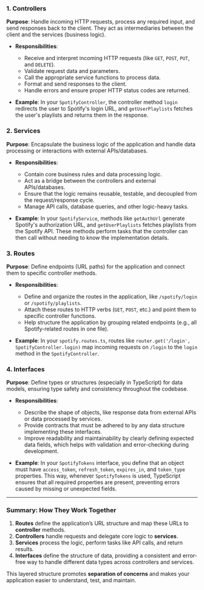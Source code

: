 

### 1. **Controllers**

**Purpose**: Handle incoming HTTP requests, process any required input, and send responses back to the client. They act as intermediaries between the client and the services (business logic).

- **Responsibilities**:
  - Receive and interpret incoming HTTP requests (like `GET`, `POST`, `PUT`, and `DELETE`).
  - Validate request data and parameters.
  - Call the appropriate service functions to process data.
  - Format and send responses to the client.
  - Handle errors and ensure proper HTTP status codes are returned.

- **Example**: In your `SpotifyController`, the controller method `login` redirects the user to Spotify's login URL, and `getUserPlaylists` fetches the user's playlists and returns them in the response.

### 2. **Services**

**Purpose**: Encapsulate the business logic of the application and handle data processing or interactions with external APIs/databases.

- **Responsibilities**:
  - Contain core business rules and data processing logic.
  - Act as a bridge between the controllers and external APIs/databases.
  - Ensure that the logic remains reusable, testable, and decoupled from the request/response cycle.
  - Manage API calls, database queries, and other logic-heavy tasks.

- **Example**: In your `SpotifyService`, methods like `getAuthUrl` generate Spotify's authorization URL, and `getUserPlaylists` fetches playlists from the Spotify API. These methods perform tasks that the controller can then call without needing to know the implementation details.

### 3. **Routes**

**Purpose**: Define endpoints (URL paths) for the application and connect them to specific controller methods.

- **Responsibilities**:
  - Define and organize the routes in the application, like `/spotify/login` or `/spotify/playlists`.
  - Attach these routes to HTTP verbs (`GET`, `POST`, etc.) and point them to specific controller functions.
  - Help structure the application by grouping related endpoints (e.g., all Spotify-related routes in one file).

- **Example**: In your `spotify.routes.ts`, routes like `router.get('/login', SpotifyController.login)` map incoming requests on `/login` to the `login` method in the `SpotifyController`.

### 4. **Interfaces**

**Purpose**: Define types or structures (especially in TypeScript) for data models, ensuring type safety and consistency throughout the codebase.

- **Responsibilities**:
  - Describe the shape of objects, like response data from external APIs or data processed by services.
  - Provide contracts that must be adhered to by any data structure implementing these interfaces.
  - Improve readability and maintainability by clearly defining expected data fields, which helps with validation and error-checking during development.

- **Example**: In your `SpotifyTokens` interface, you define that an object must have `access_token`, `refresh_token`, `expires_in`, and `token_type` properties. This way, whenever `SpotifyTokens` is used, TypeScript ensures that all required properties are present, preventing errors caused by missing or unexpected fields.

---

### Summary: How They Work Together

1. **Routes** define the application’s URL structure and map these URLs to **controller** methods.
2. **Controllers** handle requests and delegate core logic to **services**.
3. **Services** process the logic, perform tasks like API calls, and return results.
4. **Interfaces** define the structure of data, providing a consistent and error-free way to handle different data types across controllers and services. 

This layered structure promotes **separation of concerns** and makes your application easier to understand, test, and maintain.